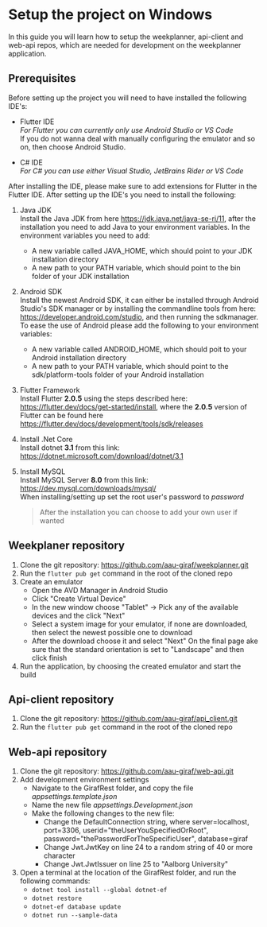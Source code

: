 # Setup the project on Windows
In this guide you will learn how to setup the weekplanner, api-client and web-api repos, which are needed for development on the weekplanner application.

## Prerequisites
Before setting up the project you will need to have installed the following IDE's:

- Flutter IDE \
    *For Flutter you can currently only use Android Studio or VS Code* \
    If you do not wanna deal with manually configuring the emulator and so on, then choose Android Studio.

- C# IDE \
    *For C# you can use either Visual Studio, JetBrains Rider or VS Code*

After installing the IDE, please make sure to add extensions for Flutter in the Flutter IDE. After setting up the IDE's you need to install the following:

1. Java JDK \
    Install the Java JDK from here https://jdk.java.net/java-se-ri/11, after the installation you need to add Java to your environment variables. In the environment variables you need to add:
    - A new variable called JAVA_HOME, which should point to your JDK installation directory
    - A new path to your PATH variable, which should point to the bin folder of your JDK installation

2. Android SDK \
    Install the newest Android SDK, it can either be installed through Android Studio's SDK manager or by installing the commandline tools from here: https://developer.android.com/studio, and then running the sdkmanager. \
    To ease the use of Android please add the following to your environment variables:
    - A new variable called ANDROID_HOME, which should poit to your Android installation directory
    - A new path to your PATH variable, which should point to the sdk/platform-tools folder of your Android installation

3. Flutter Framework\
    Install Flutter **2.0.5** using the steps described here: https://flutter.dev/docs/get-started/install, where the **2.0.5** version of Flutter can be found here https://flutter.dev/docs/development/tools/sdk/releases

4. Install .Net Core \
    Install dotnet **3.1** from this link: https://dotnet.microsoft.com/download/dotnet/3.1

5. Install MySQL \
    Install MySQL Server **8.0** from this link: https://dev.mysql.com/downloads/mysql/ \
    When installing/setting up set the root user's password to *password* 
    > After the installation you can choose to add your own user if wanted

## Weekplaner repository
1. Clone the git repository: https://github.com/aau-giraf/weekplanner.git
2. Run the `flutter pub get` command in the root of the cloned repo
3. Create an emulator 
    - Open the AVD Manager in Android Studio 
    - Click "Create Virtual Device" 
    - In the new window choose "Tablet" -> Pick any of the available devices and the click "Next" 
    - Select a system image for your emulator, if none are downloaded, then select the newest possible one to download 
    - After the download choose it and select "Next" 
    On the final page ake sure that the standard orientation is set to "Landscape" and then click finish
4. Run the application, by choosing the created emulator and start the build

## Api-client repository
1. Clone the git repository: https://github.com/aau-giraf/api_client.git
2. Run the `flutter pub get` command in the root of the cloned repo

## Web-api repository
1. Clone the git repository: https://github.com/aau-giraf/web-api.git
2. Add development environment settings
    - Navigate to the GirafRest folder, and copy the file *appsettings.template.json* 
    - Name the new file *appsettings.Development.json* 
    - Make the following changes to the new file:
        - Change the DefaultConnection string, where server=localhost, port=3306, userid="theUserYouSpecifiedOrRoot", password="thePasswordForTheSpecificUser", database=giraf
        - Change Jwt.JwtKey on line 24 to a random string of 40 or more character
        - Change Jwt.JwtIssuer on line 25 to "Aalborg University"
3. Open a terminal at the location of the GirafRest folder, and run the following commands:
    - `dotnet tool install --global dotnet-ef`
    - `dotnet restore`
    - `dotnet-ef database update`
    - `dotnet run --sample-data`
